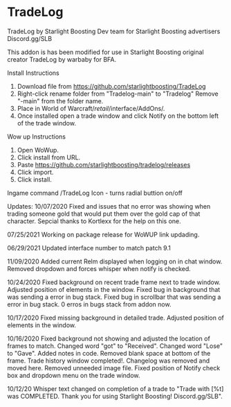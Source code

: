 # TradeLog
TradeLog by Starlight Boosting Dev team for Starlight Boosting advertisers
Discord.gg/SLB

This addon is has been modified for use in Starlight Boosting original creator TradeLog by warbaby for BFA.

Install Instructions
1. Download file from https://github.com/starlightboosting/TradeLog
2. Right-click rename folder from "Tradelog-main" to "Tradelog" Remove "-main" from the folder name.
3. Place in World of Warcraft/_retail_/interface/AddOns/.
4. Once installed open a trade window and click Notify on the bottom left of the trade window.

Wow up Instructions
1. Open WoWup.
2. Click install from URL.
3. Paste https://github.com/starlightboosting/tradelog/releases
4. Click import.
5. Click install.

Ingame command 
/TradeLog Icon - turns radial buttion on/off

Updates:
10/07/2020
Fixed and issues that no error was showing when trading someone gold that would put them over the gold cap of that character. Sepcial thanks to Kortlexx for the help on this one.

07/25/2021 
Working on package release for WoWUP link updading.
 
06/29/2021
Updated interface number to match patch 9.1

11/09/2020
Added current Relm displayed when logging on in chat window.
Removed dropdown and forces whisper when notify is checked.

10/24/2020
Fixed background on recent trade frame next to trade window.
Adjusted position of elements in the window.
Fixed bug in background that was sending a error in bug stack.
Fixed bug in scrollbar that was sending a error in bug stack.
0 erros in bugs stack from addon now.


10/17/2020
Fixed missing background in detailed trade.
Adjusted position of elements in the window.

10/16/2020
Fixed background not showing and adjusted the location of frames to match.
Changed word "got" to "Received".
Changed word "Lose" to "Gave".
Added notes in code.
Removed blank space at bottom of the frame.
Trade history window completed!.
Changelog was removed and moved here.
Removed unneeded image file.
Fixed position of Notify check box and dropdown menu on the trade window.

10/12/20
Whisper text changed on completion of a trade to "Trade with [%t] was COMPLETED. Thank you for using Starlight Boosting! Discord.gg/SLB".

